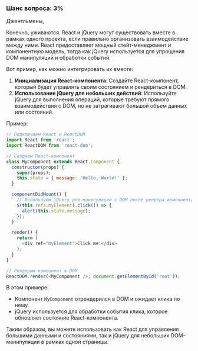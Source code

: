 ### Шанс вопроса: 3%

Джентльмены, 

Конечно, уживаются. React и jQuery могут существовать вместе в рамках одного проекта, если правильно организовать взаимодействие между ними. React предоставляет мощный стейт-менеджмент и компонентную модель, тогда как jQuery используется для упрощения DOM манипуляций и обработки событий. 

Вот пример, как можно интегрировать их вместе:

1. **Инициализация React-компонента**: Создайте React-компонент, который будет управлять своим состоянием и рендериться в DOM.
2. **Использование jQuery для небольших действий**: Используйте jQuery для выполнения операций, которые требуют прямого взаимодействия с DOM, но не затрагивают большой объем данных или состояний.

Пример:
```javascript
// Подключаем React и ReactDOM
import React from 'react';
import ReactDOM from 'react-dom';

// Создаем React-компонент
class MyComponent extends React.Component {
  constructor(props) {
    super(props);
    this.state = { message: 'Hello, World!' };
  }

  componentDidMount() {
    // Используем jQuery для манипуляций с DOM после рендера компонента
    $(this.refs.myElement).click(() => {
      alert(this.state.message);
    });
  }

  render() {
    return (
      <div ref="myElement">Click me!</div>
    );
  }
}

// Рендерим компонент в DOM
ReactDOM.render(<MyComponent />, document.getElementById('root'));
```

В этом примере:
- Компонент `MyComponent` отрендерился в DOM и ожидает клика по нему.
- jQuery используется для обработки события клика, которое обновляет состояние React-компонента.

Таким образом, вы можете использовать как React для управления большими данными и состояниями, так и jQuery для небольших DOM-манипуляций в рамках одной страницы.